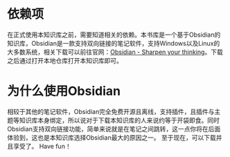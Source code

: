 # 依赖项

在正式使用本知识库之前，需要知道相关的依赖。本书库是一个基于Obsidian的知识库，Obsidian是一款支持双向链接的笔记软件，支持Windows以及Linux的大多数系统，相关下载可以前往官网：[Obsidian - Sharpen your thinking](https://obsidian.md/)。下载之后通过打开本地仓库打开本知识库即可。

# 为什么使用Obsidian

相较于其他的笔记软件，Obsidian完全免费开源且离线，支持插件，且插件与主题等知识库本身绑定，所以说对于下载本知识库的人来说约等于开袋即食。同时Obsidian支持双向链接功能，简单来说就是在笔记之间跳转，这一点你将在后面体验到，这也是本知识库选择Obsidian最大的原因之一。
至于现在，可以下载并且享受了。
Have fun！